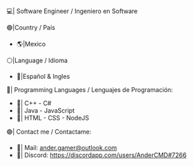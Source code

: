 💻| Software Engineer / Ingeniero en Software

🟢|Country / País
- 🌎|Mexico

⚪|Language / Idioma
- 💬|Español & Ingles

🔵| Programming Languages / Lenguajes de Programación:
- 📘| C++ - C#
- 📕| Java - JavaScript
- 📙| HTML - CSS - NodeJS

🟣| Contact me / Contactame:
- 📧| Mail: ander.gamer@outlook.com
- 💬| Discord: https://discordapp.com/users/AnderCMD#7266
